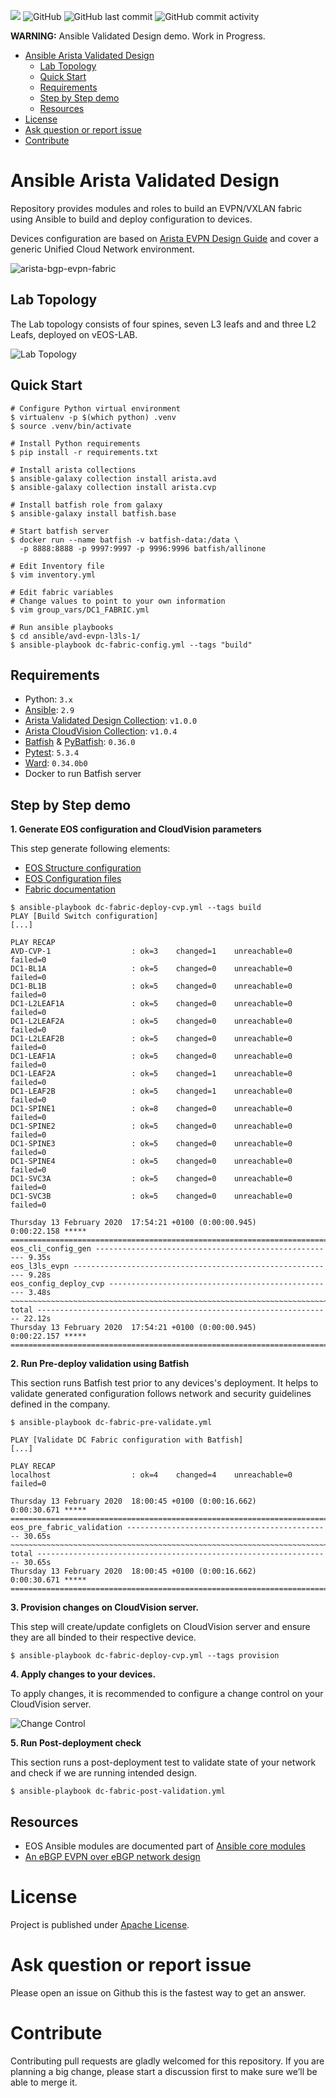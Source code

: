 ![](https://img.shields.io/badge/Arista-EOS%20Automation-blue) ![GitHub](https://img.shields.io/github/license/aristanetworks/ansible-avd)  ![GitHub last commit](https://img.shields.io/github/last-commit/arista-netdevops-community/ansible-avd-eapi-demo) ![GitHub commit activity](https://img.shields.io/github/commit-activity/w/arista-netdevops-community/ansible-avd-eapi-demo)

__WARNING:__ Ansible Validated Design demo. Work in Progress.

<!-- @import "[TOC]" {cmd="toc" depthFrom=1 depthTo=6 orderedList=false} -->

<!-- code_chunk_output -->

- [Ansible Arista Validated Design](#ansible-arista-validated-design)
  - [Lab Topology](#lab-topology)
  - [Quick Start](#quick-start)
  - [Requirements](#requirements)
  - [Step by Step demo](#step-by-step-demo)
  - [Resources](#resources)
- [License](#license)
- [Ask question or report issue](#ask-question-or-report-issue)
- [Contribute](#contribute)

<!-- /code_chunk_output -->

# Ansible Arista Validated Design

Repository provides modules and roles to build an EVPN/VXLAN fabric using Ansible to build and deploy configuration to devices.

Devices configuration are based on [Arista EVPN Design Guide](https://www.arista.com/en/solutions/design-guides) and cover a generic Unified Cloud Network environment.

![arista-bgp-evpn-fabric](media/figure-1-example-playbook-evpn-deploy-cvp.gif)

## Lab Topology

The Lab topology consists of four spines, seven L3 leafs and and three L2 Leafs, deployed on vEOS-LAB.

![Lab Topology](media/figure-2-lab-topology.gif)

## Quick Start

```shell
# Configure Python virtual environment
$ virtualenv -p $(which python) .venv
$ source .venv/bin/activate

# Install Python requirements
$ pip install -r requirements.txt

# Install arista collections
$ ansible-galaxy collection install arista.avd
$ ansible-galaxy collection install arista.cvp

# Install batfish role from galaxy
$ ansible-galaxy install batfish.base

# Start batfish server
$ docker run --name batfish -v batfish-data:/data \
  -p 8888:8888 -p 9997:9997 -p 9996:9996 batfish/allinone

# Edit Inventory file
$ vim inventory.yml

# Edit fabric variables
# Change values to point to your own information
$ vim group_vars/DC1_FABRIC.yml

# Run ansible playbooks
$ cd ansible/avd-evpn-l3ls-1/
$ ansible-playbook dc-fabric-config.yml --tags "build"
```

## Requirements

- Python: `3.x`
- [Ansible](https://www.ansible.com/): `2.9`
- [Arista Validated Design Collection](https://galaxy.ansible.com/arista/avd): `v1.0.0`
- [Arista CloudVision Collection](https://galaxy.ansible.com/arista/cvp): `v1.0.4`
- [Batfish](https://github.com/batfish/batfish) & [PyBatfish](https://github.com/batfish/pybatfish): `0.36.0`
- [Pytest](https://docs.pytest.org/en/latest/): `5.3.4`
- [Ward](https://wardpy.com/): `0.34.0b0`
- Docker to run Batfish server

## Step by Step demo

__1. Generate EOS configuration and CloudVision parameters__

This step generate following elements:

- [EOS Structure configuration](intended/structured_configs/)
- [EOS Configuration files](intended/configs/)
- [Fabric documentation](documentation/)

```shell
$ ansible-playbook dc-fabric-deploy-cvp.yml --tags build
PLAY [Build Switch configuration]
[...]

PLAY RECAP
AVD-CVP-1                  : ok=3    changed=1    unreachable=0    failed=0
DC1-BL1A                   : ok=5    changed=0    unreachable=0    failed=0
DC1-BL1B                   : ok=5    changed=0    unreachable=0    failed=0
DC1-L2LEAF1A               : ok=5    changed=0    unreachable=0    failed=0
DC1-L2LEAF2A               : ok=5    changed=0    unreachable=0    failed=0
DC1-L2LEAF2B               : ok=5    changed=0    unreachable=0    failed=0
DC1-LEAF1A                 : ok=5    changed=0    unreachable=0    failed=0
DC1-LEAF2A                 : ok=5    changed=1    unreachable=0    failed=0
DC1-LEAF2B                 : ok=5    changed=1    unreachable=0    failed=0
DC1-SPINE1                 : ok=8    changed=0    unreachable=0    failed=0
DC1-SPINE2                 : ok=5    changed=0    unreachable=0    failed=0
DC1-SPINE3                 : ok=5    changed=0    unreachable=0    failed=0
DC1-SPINE4                 : ok=5    changed=0    unreachable=0    failed=0
DC1-SVC3A                  : ok=5    changed=0    unreachable=0    failed=0
DC1-SVC3B                  : ok=5    changed=0    unreachable=0    failed=0

Thursday 13 February 2020  17:54:21 +0100 (0:00:00.945)       0:00:22.158 *****
===============================================================================
eos_cli_config_gen ------------------------------------------------------ 9.35s
eos_l3ls_evpn ----------------------------------------------------------- 9.28s
eos_config_deploy_cvp --------------------------------------------------- 3.48s
~~~~~~~~~~~~~~~~~~~~~~~~~~~~~~~~~~~~~~~~~~~~~~~~~~~~~~~~~~~~~~~~~~~~~~~~~~~~~~~
total ------------------------------------------------------------------ 22.12s
Thursday 13 February 2020  17:54:21 +0100 (0:00:00.945)       0:00:22.157 *****
===============================================================================
```

__2. Run Pre-deploy validation using Batfish__

This section runs Batfish test prior to any devices's deployment. It helps to validate generated configuration follows network and security guidelines defined in the company.

```shell
$ ansible-playbook dc-fabric-pre-validate.yml

PLAY [Validate DC Fabric configuration with Batfish]
[...]

PLAY RECAP
localhost                  : ok=4    changed=4    unreachable=0    failed=0

Thursday 13 February 2020  18:00:45 +0100 (0:00:16.662)       0:00:30.671 *****
===============================================================================
eos_pre_fabric_validation ---------------------------------------------- 30.65s
~~~~~~~~~~~~~~~~~~~~~~~~~~~~~~~~~~~~~~~~~~~~~~~~~~~~~~~~~~~~~~~~~~~~~~~~~~~~~~~
total ------------------------------------------------------------------ 30.65s
Thursday 13 February 2020  18:00:45 +0100 (0:00:16.662)       0:00:30.671 *****
===============================================================================
```

__3. Provision changes on CloudVision server.__

This step will create/update configlets on CloudVision server and ensure they are all binded to their respective device.

```shell
$ ansible-playbook dc-fabric-deploy-cvp.yml --tags provision
```

__4. Apply changes to your devices.__

To apply changes, it is recommended to configure a change control on your CloudVision server.

![Change Control](media/figure-3-cloudvision-change-control.png)


__5. Run Post-deployment check__

This section runs a post-deployment test to validate state of your network and check if we are running intended design.

```shell
$ ansible-playbook dc-fabric-post-validation.yml
```

## Resources

- EOS Ansible modules are documented part of [Ansible core modules](https://docs.ansible.com/ansible/latest/modules/list_of_network_modules.html#eos)
- [An eBGP EVPN over eBGP network design](https://eos.arista.com/evpn-configuration-ebgp-design-for-evpn-overlay-network/)

# License

Project is published under [Apache License](../../LICENSE).

# Ask question or report issue

Please open an issue on Github this is the fastest way to get an answer.

# Contribute

Contributing pull requests are gladly welcomed for this repository. If you are planning a big change, please start a discussion first to make sure we’ll be able to merge it.
